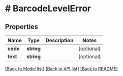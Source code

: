 # # BarcodeLevelError

## Properties

Name | Type | Description | Notes
------------ | ------------- | ------------- | -------------
**code** | **string** |  | [optional]
**text** | **string** |  | [optional]

[[Back to Model list]](../../README.md#models) [[Back to API list]](../../README.md#endpoints) [[Back to README]](../../README.md)
